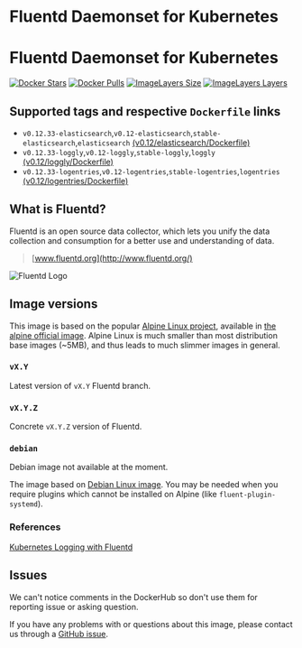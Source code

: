 # Fluentd Daemonset for Kubernetes
Fluentd Daemonset for Kubernetes
====================

[![Docker Stars](https://img.shields.io/docker/stars/fluent/fluentd-kubernetes.svg)](https://hub.docker.com/r/fluent/fluentd-kubernetes)
[![Docker Pulls](https://img.shields.io/docker/pulls/fluent/fluentd-kubernetes.svg)](https://hub.docker.com/r/fluent/fluentd-kubernetes)
[![ImageLayers Size](https://img.shields.io/imagelayers/image-size/fluent/fluentd-kubernetes/latest.svg)](https://hub.docker.com/r/fluent/fluentd-kubernetes)
[![ImageLayers Layers](https://img.shields.io/imagelayers/layers/fluent/fluentd-kubernetes/latest.svg)](https://hub.docker.com/r/fluent/fluentd-kubernetes)




## Supported tags and respective `Dockerfile` links

- `v0.12.33-elasticsearch`,`v0.12-elasticsearch`,`stable-elasticsearch`,`elasticsearch`
  [(v0.12/elasticsearch/Dockerfile)][101]
- `v0.12.33-loggly`,`v0.12-loggly`,`stable-loggly`,`loggly`
  [(v0.12/loggly/Dockerfile)][102]
- `v0.12.33-logentries`,`v0.12-logentries`,`stable-logentries`,`logentries`
  [(v0.12/logentries/Dockerfile)][103]


## What is Fluentd?

Fluentd is an open source data collector, which lets you unify the data
collection and consumption for a better use and understanding of data.

> [www.fluentd.org](http://www.fluentd.org/)

![Fluentd Logo](http://www.fluentd.org/assets/img/miscellany/fluentd-logo.png)


## Image versions

This image is based on the popular [Alpine Linux project][1], available in
[the alpine official image][2].
Alpine Linux is much smaller than most distribution base images (~5MB), and
thus leads to much slimmer images in general.

### `vX.Y`

Latest version of `vX.Y` Fluentd branch.


### `vX.Y.Z`

Concrete `vX.Y.Z` version of Fluentd.


### `debian`

Debian image not available at the moment.

The image based on [Debian Linux image][3].
You may be needed when you require plugins which cannot be installed
on Alpine (like `fluent-plugin-systemd`).


### References

[Kubernetes Logging with Fluentd][4]




## Issues

We can't notice comments in the DockerHub so don't use them for reporting issue
or asking question.

If you have any problems with or questions about this image, please contact us
through a [GitHub issue](https://github.com/fluent/fluentd-kubernetes-daemonset/issues).



[1]: http://alpinelinux.org
[2]: https://hub.docker.com/_/alpine
[3]: https://hub.docker.com/_/debian
[4]: http://docs.fluentd.org/v0.12/articles/kubernetes-fluentd
[101]: https://github.com/fluent/fluentd-docker-image/blob/master/docker-images/v0.12/elasticsearch/Dockerfile
[102]: https://github.com/fluent/fluentd-docker-image/blob/master/docker-images/v0.12/loggly/Dockerfile
[103]: https://github.com/fluent/fluentd-docker-image/blob/master/docker-images/v0.12/logentries/Dockerfile

